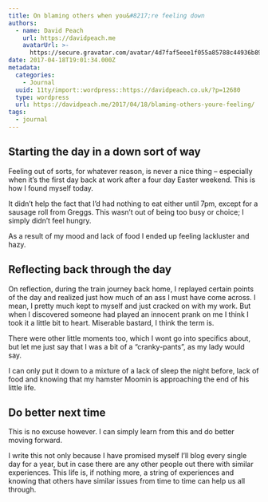 ```yaml
---
title: On blaming others when you&#8217;re feeling down
authors:
  - name: David Peach
    url: https://davidpeach.me
    avatarUrl: >-
      https://secure.gravatar.com/avatar/4d7faf5eee1f055a85788c44936b8995eaab6dfb004e7854ec747ccb272e91ee?s=96&d=mm&r=g
date: 2017-04-18T19:01:34.000Z
metadata:
  categories:
    - Journal
  uuid: 11ty/import::wordpress::https://davidpeach.co.uk/?p=12680
  type: wordpress
  url: https://davidpeach.me/2017/04/18/blaming-others-youre-feeling/
tags:
  - journal
---
```

## Starting the day in a down sort of way

Feeling out of sorts, for whatever reason, is never a nice thing – especially when it’s the first day back at work after a four day Easter weekend. This is how I found myself today.

It didn’t help the fact that I’d had nothing to eat either until 7pm, except for a sausage roll from Greggs. This wasn’t out of being too busy or choice; I simply didn’t feel hungry.

As a result of my mood and lack of food I ended up feeling lackluster and hazy.

## Reflecting back through the day

On reflection, during the train journey back home, I replayed certain points of the day and realized just how much of an ass I must have come across. I mean, I pretty much kept to myself and just cracked on with my work. But when I discovered someone had played an innocent prank on me I think I took it a little bit to heart. Miserable bastard, I think the term is.

There were other little moments too, which I wont go into specifics about, but let me just say that I was a bit of a “cranky-pants”, as my lady would say.

I can only put it down to a mixture of a lack of sleep the night before, lack of food and knowing that my hamster Moomin is approaching the end of his little life.

## Do better next time

This is no excuse however. I can simply learn from this and do better moving forward.

I write this not only because I have promised myself I’ll blog every single day for a year, but in case there are any other people out there with similar experiences. This life is, if nothing more, a string of experiences and knowing that others have similar issues from time to time can help us all through.